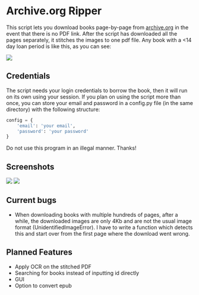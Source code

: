 # Archive.org Ripper

This script lets you download books page-by-page from [archive.org](https://archive.org) in the event that there is no PDF link. After the script has downloaded all the pages separately, it stitches the images to one pdf file. Any book with a <14 day loan period is like this, as you can see:

![](./archive.png)

## Credentials

The script needs your login credentials to borrow the book, then it will run on its own using your session. If you plan on using the script more than once, you can store your email and password in a config.py file (in the same directory) with the following structure:

```python
config = {
    'email': 'your email',
    'password': 'your password'
}
```

Do not use this program in an illegal manner. Thanks!

## Screenshots

![](./screenshot.png)
![](./explorer.png)

## Current bugs
- When downloading books with multiple hundreds of pages, after a while, the downloaded images are only 4Kb and are not the usual image format (UnidentifiedImageError). I have to write a function which detects this and start over from the first page where the download went wrong.

## Planned Features

- Apply OCR on the stitched PDF
- Searching for books instead of inputting id directly
- GUI
- Option to convert epub
